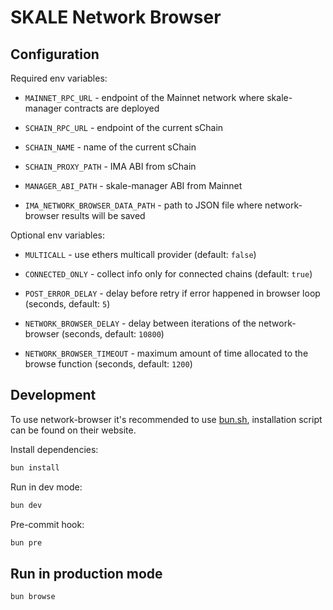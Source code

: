 # SKALE Network Browser

## Configuration

Required env variables:

- `MAINNET_RPC_URL` - endpoint of the Mainnet network where skale-manager contracts are deployed
- `SCHAIN_RPC_URL` - endpoint of the current sChain
- `SCHAIN_NAME` - name of the current sChain

- `SCHAIN_PROXY_PATH` - IMA ABI from sChain
- `MANAGER_ABI_PATH` - skale-manager ABI from Mainnet
- `IMA_NETWORK_BROWSER_DATA_PATH` - path to JSON file where network-browser results will be saved

Optional env variables:

- `MULTICALL` - use ethers multicall provider (default: `false`)
- `CONNECTED_ONLY` - collect info only for connected chains (default: `true`)

- `POST_ERROR_DELAY` - delay before retry if error happened in browser loop (seconds, default: `5`)
- `NETWORK_BROWSER_DELAY` - delay between iterations of the network-browser (seconds, default: `10800`)
- `NETWORK_BROWSER_TIMEOUT` - maximum amount of time allocated to the browse function (seconds, default: `1200`)

## Development 

To use network-browser it's recommended to use [bun.sh](https://bun.sh/), installation script can be found on their website.

Install dependencies:

```bash
bun install
```

Run in dev mode:

```bash
bun dev
```

Pre-commit hook:

```bash
bun pre
```

## Run in production mode

```bash
bun browse
```